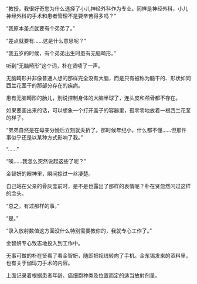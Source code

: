 “教授，我很好奇您为什么选择了小儿神经外科作为专业。同样是神经外科，小儿神经外科的手术和患者管理不是要辛苦得多吗？”

“我原本差点就要有个弟弟了。”

“差点就要有……这是什么意思呢？”

“我五岁的时候，有个弟弟出生时患有无脑畸形。”

听到“无脑畸形”这个词，朴在贤啧了一声。

无脑畸形并非像普通人想的那样完全没有大脑，而是只有被称为脑干的、形状如同西兰花茎干的那部分存在的疾病。

患有无脑畸形的胎儿，别说控制身体的大脑半球了，连头皮和颅骨都不存在。

如果要画出来的话，可以想象一个打开盖子的容器里，孤零零地放着一根西兰花茎的样子。

“弟弟自然是在母亲分娩后立刻就夭折了。那时候年纪小，什么都不懂……但那件事似乎还是以某种方式影响了我。”

“……”

“唉……我怎么突然说起这些了呢？”

金智妍的眼神里，瞬间掠过一丝凄楚。

自己站在父亲的骨灰龛前时，是不是也露出了那样的表情呢？朴在贤忽然闪过这样的念头。

“总之，有过那样的事。”

“是。”

“录入放射数值这方面没什么特别需要教你的，我就专心工作了。”

金智妍专心致志地投入到工作中。

无事可做的朴在贤看了看金智妍，随即把视线转向了手机。金东锡发来的资料里，也有关于伽玛刀手术的内容。

上面记录着根据患者年龄、癌细胞种类及位置而定的适当放射剂量。